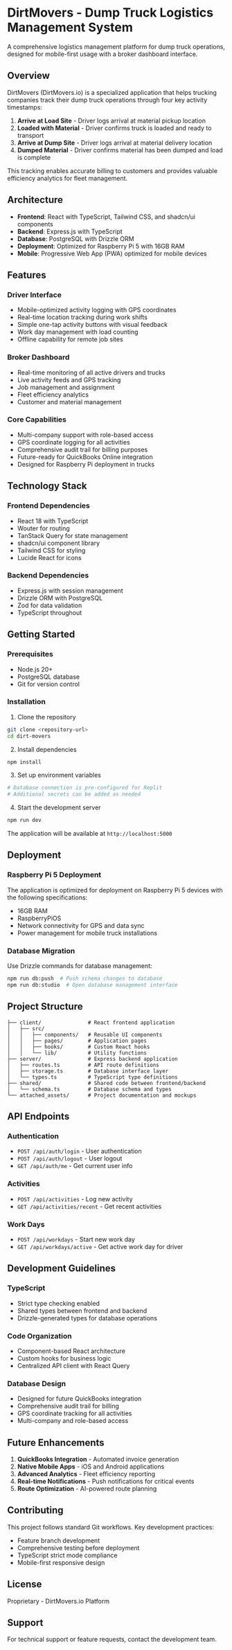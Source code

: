 # DirtMovers - Dump Truck Logistics Management System

A comprehensive logistics management platform for dump truck operations, designed for mobile-first usage with a broker dashboard interface.

## Overview

DirtMovers (DirtMovers.io) is a specialized application that helps trucking companies track their dump truck operations through four key activity timestamps:

1. **Arrive at Load Site** - Driver logs arrival at material pickup location
2. **Loaded with Material** - Driver confirms truck is loaded and ready to transport
3. **Arrive at Dump Site** - Driver logs arrival at material delivery location  
4. **Dumped Material** - Driver confirms material has been dumped and load is complete

This tracking enables accurate billing to customers and provides valuable efficiency analytics for fleet management.

## Architecture

- **Frontend**: React with TypeScript, Tailwind CSS, and shadcn/ui components
- **Backend**: Express.js with TypeScript
- **Database**: PostgreSQL with Drizzle ORM
- **Deployment**: Optimized for Raspberry Pi 5 with 16GB RAM
- **Mobile**: Progressive Web App (PWA) optimized for mobile devices

## Features

### Driver Interface
- Mobile-optimized activity logging with GPS coordinates
- Real-time location tracking during work shifts
- Simple one-tap activity buttons with visual feedback
- Work day management with load counting
- Offline capability for remote job sites

### Broker Dashboard
- Real-time monitoring of all active drivers and trucks
- Live activity feeds and GPS tracking
- Job management and assignment
- Fleet efficiency analytics
- Customer and material management

### Core Capabilities
- Multi-company support with role-based access
- GPS coordinate logging for all activities
- Comprehensive audit trail for billing purposes
- Future-ready for QuickBooks Online integration
- Designed for Raspberry Pi deployment in trucks

## Technology Stack

### Frontend Dependencies
- React 18 with TypeScript
- Wouter for routing
- TanStack Query for state management
- shadcn/ui component library
- Tailwind CSS for styling
- Lucide React for icons

### Backend Dependencies
- Express.js with session management
- Drizzle ORM with PostgreSQL
- Zod for data validation
- TypeScript throughout

## Getting Started

### Prerequisites
- Node.js 20+
- PostgreSQL database
- Git for version control

### Installation

1. Clone the repository
```bash
git clone <repository-url>
cd dirt-movers
```

2. Install dependencies
```bash
npm install
```

3. Set up environment variables
```bash
# Database connection is pre-configured for Replit
# Additional secrets can be added as needed
```

4. Start the development server
```bash
npm run dev
```

The application will be available at `http://localhost:5000`

## Deployment

### Raspberry Pi 5 Deployment
The application is optimized for deployment on Raspberry Pi 5 devices with the following specifications:
- 16GB RAM
- RaspberryPiOS
- Network connectivity for GPS and data sync
- Power management for mobile truck installations

### Database Migration
Use Drizzle commands for database management:
```bash
npm run db:push  # Push schema changes to database
npm run db:studio  # Open database management interface
```

## Project Structure

```
├── client/               # React frontend application
│   ├── src/
│   │   ├── components/   # Reusable UI components
│   │   ├── pages/        # Application pages
│   │   ├── hooks/        # Custom React hooks
│   │   └── lib/          # Utility functions
├── server/               # Express backend application
│   ├── routes.ts         # API route definitions
│   ├── storage.ts        # Database interface layer
│   └── types.ts          # TypeScript type definitions
├── shared/               # Shared code between frontend/backend
│   └── schema.ts         # Database schema and types
└── attached_assets/      # Project documentation and mockups
```

## API Endpoints

### Authentication
- `POST /api/auth/login` - User authentication
- `POST /api/auth/logout` - User logout
- `GET /api/auth/me` - Get current user info

### Activities
- `POST /api/activities` - Log new activity
- `GET /api/activities/recent` - Get recent activities

### Work Days
- `POST /api/workdays` - Start new work day
- `GET /api/workdays/active` - Get active work day for driver

## Development Guidelines

### TypeScript
- Strict type checking enabled
- Shared types between frontend and backend
- Drizzle-generated types for database operations

### Code Organization
- Component-based React architecture
- Custom hooks for business logic
- Centralized API client with React Query

### Database Design
- Designed for future QuickBooks integration
- Comprehensive audit trail for billing
- GPS coordinate tracking for all activities
- Multi-company and role-based access

## Future Enhancements

1. **QuickBooks Integration** - Automated invoice generation
2. **Native Mobile Apps** - iOS and Android applications
3. **Advanced Analytics** - Fleet efficiency reporting
4. **Real-time Notifications** - Push notifications for critical events
5. **Route Optimization** - AI-powered route planning

## Contributing

This project follows standard Git workflows. Key development practices:
- Feature branch development
- Comprehensive testing before deployment
- TypeScript strict mode compliance
- Mobile-first responsive design

## License

Proprietary - DirtMovers.io Platform

## Support

For technical support or feature requests, contact the development team.